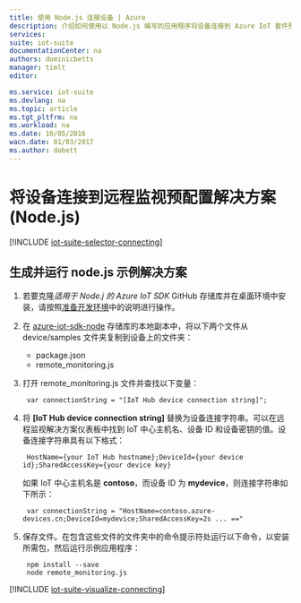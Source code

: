 ```yaml
---
title: 使用 Node.js 连接设备 | Azure
description: 介绍如何使用以 Node.js 编写的应用程序将设备连接到 Azure IoT 套件预配置远程监视解决方案。
services: 
suite: iot-suite
documentationCenter: na
authors: dominicbetts
manager: timlt
editor: 

ms.service: iot-suite
ms.devlang: na
ms.topic: article
ms.tgt_pltfrm: na
ms.workload: na
ms.date: 10/05/2016
wacn.date: 01/03/2017
ms.author: dobett
---
```


# 将设备连接到远程监视预配置解决方案 (Node.js)

[!INCLUDE [iot-suite-selector-connecting](../../includes/iot-suite-selector-connecting.md)]

## 生成并运行 node.js 示例解决方案
1. 若要克隆*适用于 Node.j 的 Azure IoT SDK* GitHub 存储库并在桌面环境中安装，请按照[准备开发环境][lnk-github-prepare]中的说明进行操作。
2. 在 [azure-iot-sdk-node][lnk-github-repo] 存储库的本地副本中，将以下两个文件从 device/samples 文件夹复制到设备上的文件夹：
   
   * package.json
   * remote\_monitoring.js
3. 打开 remote\_monitoring.js 文件并查找以下变量：

        var connectionString = "[IoT Hub device connection string]";
    
4. 将 **[IoT Hub device connection string]** 替换为设备连接字符串。可以在远程监视解决方案仪表板中找到 IoT 中心主机名、设备 ID 和设备密钥的值。设备连接字符串具有以下格式：

        HostName={your IoT Hub hostname};DeviceId={your device id};SharedAccessKey={your device key}
    
    如果 IoT 中心主机名是 **contoso**，而设备 ID 为 **mydevice**，则连接字符串如下所示：
   
        var connectionString = "HostName=contoso.azure-devices.cn;DeviceId=mydevice;SharedAccessKey=2s ... =="
    
5. 保存文件。在包含这些文件的文件夹中的命令提示符处运行以下命令，以安装所需包，然后运行示例应用程序：

        npm install --save
        node remote_monitoring.js
    
[!INCLUDE [iot-suite-visualize-connecting](../../includes/iot-suite-visualize-connecting.md)]

[lnk-github-repo]: https://github.com/azure/azure-iot-sdk-node
[lnk-github-prepare]: https://github.com/Azure/azure-iot-sdk-node/blob/master/doc/node-devbox-setup.md

<!---HONumber=Mooncake_1226_2016-->